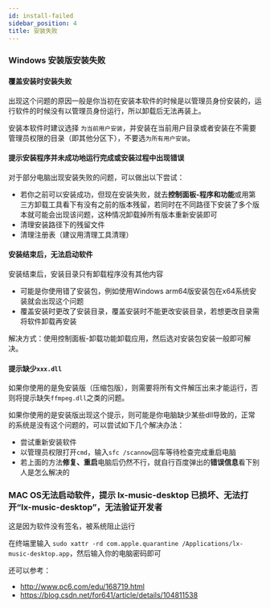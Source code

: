 ```yaml
---
id: install-failed
sidebar_position: 4
title: 安装失败
---
```


### Windows 安装版安装失败

#### 覆盖安装时安装失败

出现这个问题的原因一般是你当初在安装本软件的时候是以管理员身份安装的，运行软件的时候没有以管理员身份运行，所以卸载后无法再装上。

安装本软件时建议选择 `为当前用户安装`，并安装在当前用户目录或者安装在不需要管理员权限的目录（即其他分区下），不要选`为所有用户安装`。

#### 提示安装程序并未成功地运行完成或安装过程中出现错误

对于部分电脑出现安装失败的问题，可以做出以下尝试：

- 若你之前可以安装成功，但现在安装失败，就去**控制面板-程序和功能**或用第三方卸载工具看下有没有之前的版本残留，若同时在不同路径下安装了多个版本就可能会出现该问题，这种情况卸载掉所有版本重新安装即可
- 清理安装路径下的残留文件
- 清理注册表（建议用清理工具清理）

#### 安装结束后，无法启动软件

安装结束后，安装目录只有卸载程序没有其他内容

- 可能是你使用错了安装包，例如使用Windows arm64版安装包在x64系统安装就会出现这个问题
- 覆盖安装时更改了安装目录，覆盖安装时不能更改安装目录，若想更改目录需将软件卸载再安装

解决方式：使用控制面板-卸载功能卸载应用，然后选对安装包安装一般即可解决。

#### 提示缺少`xxx.dll`

如果你使用的是免安装版（压缩包版），则需要将所有文件解压出来才能运行，否则将提示缺失`ffmpeg.dll`之类的问题。

如果你使用的是安装版出现这个提示，则可能是你电脑缺少某些dll导致的，正常的系统是没有这个问题的，可以尝试如下几个解决办法：

- 尝试重新安装软件
- 以管理员权限打开`cmd`，输入`sfc /scannow`回车等待检查完成重启电脑
- 若上面的方法**修复、重启**电脑后仍然不行，就自行百度弹出的**错误信息**看下别人是怎么解决的

### MAC OS无法启动软件，提示 lx-music-desktop 已损坏、无法打开“lx-music-desktop”，无法验证开发者

这是因为软件没有签名，被系统阻止运行

在终端里输入 `sudo xattr -rd com.apple.quarantine /Applications/lx-music-desktop.app`，然后输入你的电脑密码即可

还可以参考：

- <http://www.pc6.com/edu/168719.html>
- <https://blog.csdn.net/for641/article/details/104811538>
